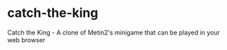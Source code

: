 # catch-the-king
 Catch the King - A clone of Metin2's minigame that can be played in your web browser
